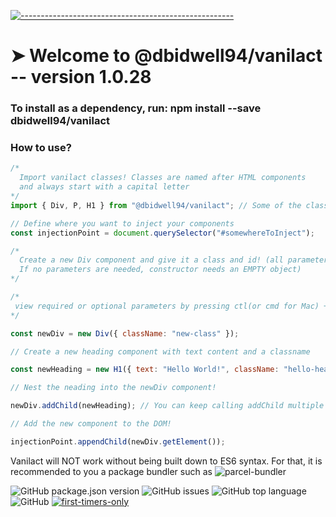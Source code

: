 <!-- ⚠️ This README has been generated from the file(s) "blueprint.md" ⚠️-->
[![-----------------------------------------------------](https://raw.githubusercontent.com/andreasbm/readme/master/assets/lines/colored.png)](#welcome-to-pkgname----version-pkgversion)

# ➤ Welcome to @dbidwell94/vanilact -- version 1.0.28

### To install as a dependency, run: npm install --save dbidwell94/vanilact

### How to use?

```javascript
/*
  Import vanilact classes! Classes are named after HTML components
  and always start with a capital letter
*/
import { Div, P, H1 } from "@dbidwell94/vanilact"; // Some of the classes available with vanilact

// Define where you want to inject your components
const injectionPoint = document.querySelector("#somewhereToInject");

/*
  Create a new Div component and give it a class and id! (all parameters are optional. 
  If no parameters are needed, constructor needs an EMPTY object)
*/

/*
 view required or optional parameters by pressing ctl(or cmd for Mac) + space in VSCode
*/

const newDiv = new Div({ className: "new-class" });

// Create a new heading component with text content and a classname

const newHeading = new H1({ text: "Hello World!", className: "hello-heading" });

// Nest the neading into the newDiv component!

newDiv.addChild(newHeading); // You can keep calling addChild multiple times without errors!

// Add the new component to the DOM!

injectionPoint.appendChild(newDiv.getElement());
```

Vanilact will NOT work without being built down to ES6 syntax. For that, it is recommended
to you a package bundler such as ![parcel-bundler](https://github.com/parcel-bundler/parcel)

![GitHub package.json version](https://img.shields.io/github/package-json/v/dbidwell94/vanilact?style=for-the-badge) ![GitHub issues](https://img.shields.io/github/issues/dbidwell94/vanilact?style=for-the-badge) ![GitHub top language](https://img.shields.io/github/languages/top/dbidwell94/vanilact?style=for-the-badge) ![GitHub](https://img.shields.io/github/license/dbidwell94/vanilact?style=for-the-badge) [![first-timers-only](https://img.shields.io/badge/first--timers--only-friendly-blue.svg?style=flat-square)](https://www.firsttimersonly.com/)
